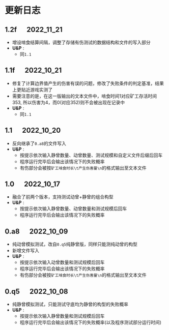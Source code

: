 <!--
 * @Author: Thoma4
 * @Date: 2022-10-20 13:27:10
 * @LastEditTime: 2022-11-21 22:47:48
 * @Description: 
-->
# 更新日志

## 1.2f &emsp; 2022_11_21

* 增设啃食结算间隔，调整了存储有伤测试的数据结构和文件的写入部分
* **U&P** :
  * 同`1.1`

## 1.1f &emsp; 2022_10_21

* 修复了计算边界值产生的伤害有误的问题，修改了失败条件的判定基准，结果上更贴近游戏实测了
* 需要注意的是，在这一版输出的文本文件中，啃食时间1对应矿工存活时间353, 所以伤害为4，而0(对应352)则不会被出现在记录中
* **U&P** :
  * 同`1.1`

## 1.1 &emsp; 2022_10_20

* 反向继承了`0.a8`的文件写入
* **U&P** :
  * 按提示依次输入静曾数量、动曾数量、测试规模和自定义文件后缀后回车
  * 程序运行完毕后会输出该情况下的失败概率
  * 有伤部分会被按`矿工啃食时长\t产生伤害量\n`的格式输出至文本文件

## 1.0 &emsp; 2022_10_17

* 融合了前两个版本，支持测试动曾+静曾的组合构型
* **U&P** :
  * 按提示依次输入静曾数量、动曾数量和测试规模后回车
  * 程序运行完毕后会输出该情况下的失败概率

## 0.a8 &emsp; 2022_10_09

* 纯动曾模拟测试，改自`0.q5`纯静曾版，同样只能测纯动曾的构型
* 新增文件写入
* **U&P** :
  * 按提示依次输入动曾数量和测试规模后回车
  * 程序运行完毕后会输出该情况下的失败概率
  * 有伤部分会被按`矿工啃食时长\t产生伤害量\n`的格式输出至文本文件

## 0.q5 &emsp; 2022_10_08

* 纯静曾模拟测试，只能测试守底均为静曾的构型的失败概率
* **U&P** :
  * 按提示依次输入静曾数量和测试规模后回车
  * 程序运行完毕后会输出该情况下的失败概率(以及程序测试部分运行时间)
